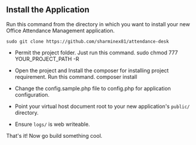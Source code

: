 ## Install the Application

Run this command from the directory in which you want to install your new Office Attendance Management application.

    sudo git clone https://github.com/sharminex81/attendance-desk
    
* Permit the project folder. Just run this command.
	sudo chmod 777 YOUR_PROJECT_PATH -R
	
* Open the project and Install the composer for installing project requirement. Run this command.
    composer install
    
* Change the config.sample.php file to config.php for application configuration.

* Point your virtual host document root to your new application's `public/` directory.
* Ensure `logs/` is web writeable.

That's it! Now go build something cool.
